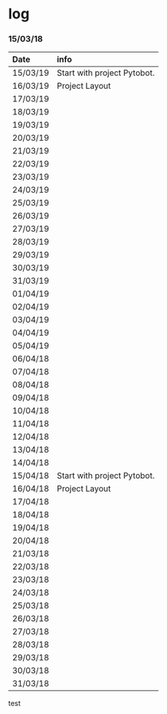# log

### 15/03/18

| Date | info |
| :--- | :--- |
| 15/03/19 | Start with project Pytobot.  |
| 16/03/19 | Project Layout  |
| 17/03/19 |  |
| 18/03/19 |  |
| 19/03/19 |  |
| 20/03/19 |  |
| 21/03/19 |  |
| 22/03/19 |  |
| 23/03/19 |  |
| 24/03/19 |  |
| 25/03/19 |  |
| 26/03/19 |  |
| 27/03/19 |  |
| 28/03/19 |  |
| 29/03/19 |  |
| 30/03/19 |  |
| 31/03/19 |  |
| 01/04/19 |  |
| 02/04/19 |  |
| 03/04/19 |  |
| 04/04/19 |  |
| 05/04/19 |  |
| 06/04/18 |  |
| 07/04/18 |  |
| 08/04/18 |  |
| 09/04/18 |  |
| 10/04/18 |  |
| 11/04/18 |  |
| 12/04/18 |  |
| 13/04/18 |  |
| 14/04/18 |  |
| 15/04/18 | Start with project Pytobot.  |
| 16/04/18 | Project Layout  |
| 17/04/18 |  |
| 18/04/18 |  |
| 19/04/18 |  |
| 20/04/18 |  |
| 21/03/18 |  |
| 22/03/18 |  |
| 23/03/18 |  |
| 24/03/18 |  |
| 25/03/18 |  |
| 26/03/18 |  |
| 27/03/18 |  |
| 28/03/18 |  |
| 29/03/18 |  |
| 30/03/18 |  |
| 31/03/18 |  |



test


